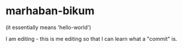 # marhaban-bikum
(it essentially means 'hello-world')

I am editing - this is me editing so that I can learn what a "commit" is.
